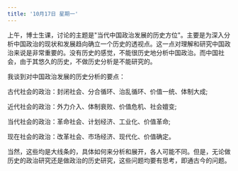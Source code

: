 ```yaml
---
title: '10月17日 星期一'
---
```


上午，博士生课，讨论的主题是"当代中国政治发展的历史方位"。主要是为深入分析中国政治的现状和发展趋向确立一个历史的透视点。这一点对理解和研究中国政治来说是非常重要的。没有历史的感觉，不能很历史地分析中国政治。而中国社会，由于其悠久的历史，不做历史分析是不能研究的。

我谈到对中国政治发展的历史分析的要点：

古代社会的政治：封闭社会、分合循环、治乱循环、价值一统、体制大成;

近代社会的政治：外力介入、体制衰败、价值危机、社会嬗变;

当代社会的政治：革命社会、计划经济、工业化、价值革命;

现在社会的政治：改革社会、市场经济、现代化、价值确定。

当然，这些均是大线条的，具体如何来分析和展开，各人可能不同。但是，无论做历史的政治研究还是做政治的历史研究，这些问题均要有思考，即通古今的问题。

